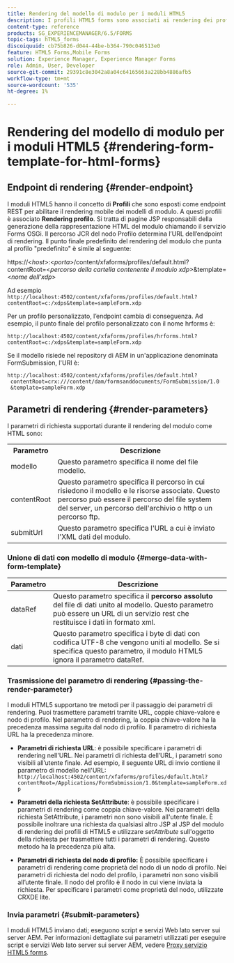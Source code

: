 ```yaml
---
title: Rendering del modello di modulo per i moduli HTML5
description: I profili HTML5 forms sono associati ai rendering dei profili. I rendering profili sono pagine JSP responsabili della generazione della rappresentazione HTML del modulo chiamando il servizio OSGi di Forms.
content-type: reference
products: SG_EXPERIENCEMANAGER/6.5/FORMS
topic-tags: hTML5_forms
discoiquuid: cb75b826-d044-44be-b364-790c046513e0
feature: HTML5 Forms,Mobile Forms
solution: Experience Manager, Experience Manager Forms
role: Admin, User, Developer
source-git-commit: 29391c8e3042a8a04c64165663a228bb4886afb5
workflow-type: tm+mt
source-wordcount: '535'
ht-degree: 1%

---
```


# Rendering del modello di modulo per i moduli HTML5 {#rendering-form-template-for-html-forms}

## Endpoint di rendering {#render-endpoint}

I moduli HTML5 hanno il concetto di **Profili** che sono esposti come endpoint REST per abilitare il rendering mobile dei modelli di modulo. A questi profili è associato **Rendering profilo**. Si tratta di pagine JSP responsabili della generazione della rappresentazione HTML del modulo chiamando il servizio Forms OSGi. Il percorso JCR del nodo Profilo determina l’URL dell’endpoint di rendering. Il punto finale predefinito del rendering del modulo che punta al profilo &quot;predefinito&quot; è simile al seguente:

https://&lt;*host*>:&lt;*porta*>/content/xfaforms/profiles/default.html?contentRoot=&lt;*percorso della cartella contenente il modulo xdp*>&amp;template=&lt;*nome dell&#39;xdp*>

Ad esempio `http://localhost:4502/content/xfaforms/profiles/default.html?contentRoot=c:/xdps&template=sampleForm.xdp`

Per un profilo personalizzato, l’endpoint cambia di conseguenza. Ad esempio, il punto finale del profilo personalizzato con il nome hrforms è:

`http://localhost:4502/content/xfaforms/profiles/hrforms.html?contentRoot=c:/xdps&template=sampleForm.xdp`

Se il modello risiede nel repository di AEM in un&#39;applicazione denominata FormSubmission, l&#39;URI è:

```http
http://localhost:4502/content/xfaforms/profiles/default.html?
 contentRoot=crx:///content/dam/formsanddocuments/FormSubmission/1.0
 &template=sampleForm.xdp
```

## Parametri di rendering {#render-parameters}

I parametri di richiesta supportati durante il rendering del modulo come HTML sono:

<table>
 <tbody>
  <tr>
   <th><strong>Parametro </strong></th>
   <th><strong>Descrizione</strong></th>
  </tr>
  <tr>
   <td>modello<br /> </td>
   <td>Questo parametro specifica il nome del file modello.<br /> </td>
  </tr>
  <tr>
   <td>contentRoot<br /> </td>
   <td>Questo parametro specifica il percorso in cui risiedono il modello e le risorse associate. Questo percorso può essere il percorso del file system del server, un percorso dell'archivio o http o un percorso ftp.<br /> </td>
  </tr>
  <tr>
   <td>submitUrl<br /> </td>
   <td>Questo parametro specifica l'URL a cui è inviato l'XML dati del modulo.<br /> </td>
  </tr>
 </tbody>
</table>

### Unione di dati con modello di modulo {#merge-data-with-form-template}

| Parametro | Descrizione |
|---|---|
| dataRef | Questo parametro specifica il **percorso assoluto** del file di dati unito al modello. Questo parametro può essere un URL di un servizio rest che restituisce i dati in formato xml. |
| dati | Questo parametro specifica i byte di dati con codifica UTF-8 che vengono uniti al modello. Se si specifica questo parametro, il modulo HTML5 ignora il parametro dataRef. |

### Trasmissione del parametro di rendering {#passing-the-render-parameter}

I moduli HTML5 supportano tre metodi per il passaggio dei parametri di rendering. Puoi trasmettere parametri tramite URL, coppie chiave-valore e nodo di profilo. Nel parametro di rendering, la coppia chiave-valore ha la precedenza massima seguita dal nodo di profilo. Il parametro di richiesta URL ha la precedenza minore.

* **Parametri di richiesta URL**: è possibile specificare i parametri di rendering nell&#39;URL. Nei parametri di richiesta dell’URL, i parametri sono visibili all’utente finale. Ad esempio, il seguente URL di invio contiene il parametro di modello nell&#39;URL: `http://localhost:4502/content/xfaforms/profiles/default.html?contentRoot=/Applications/FormSubmission/1.0&template=sampleForm.xdp`

* **Parametri della richiesta SetAttribute**: è possibile specificare i parametri di rendering come coppia chiave-valore. Nei parametri della richiesta SetAttribute, i parametri non sono visibili all&#39;utente finale. È possibile inoltrare una richiesta da qualsiasi altro JSP al JSP del modulo di rendering dei profili di HTML5 e utilizzare *setAttribute* sull&#39;oggetto della richiesta per trasmettere tutti i parametri di rendering. Questo metodo ha la precedenza più alta.

* **Parametri di richiesta del nodo di profilo:** È possibile specificare i parametri di rendering come proprietà del nodo di un nodo di profilo. Nei parametri di richiesta del nodo del profilo, i parametri non sono visibili all’utente finale. Il nodo del profilo è il nodo in cui viene inviata la richiesta. Per specificare i parametri come proprietà del nodo, utilizzate CRXDE lite.

### Invia parametri {#submit-parameters}

I moduli HTML5 inviano dati; eseguono script e servizi Web lato server sui server AEM. Per informazioni dettagliate sui parametri utilizzati per eseguire script e servizi Web lato server sui server AEM, vedere [Proxy servizio HTML5 forms](/help/forms/using/service-proxy.md).
